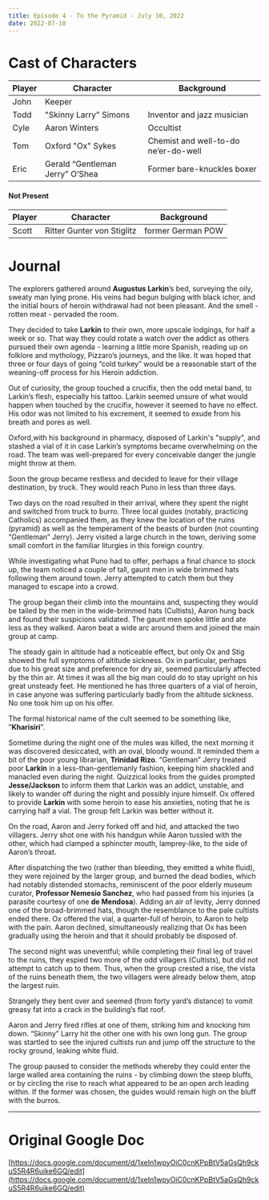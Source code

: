 ```yaml
---
title: Episode 4 - To the Pyramid - July 10, 2022
date: 2022-07-10
---
```


# Cast of Characters

| Player | Character | Background                                  |
|--------|-----------|----------------------------------------------|
| John   | Keeper    |
| Todd   |"Skinny Larry" Simons | Inventor and jazz musician |
| Cyle   | Aaron Winters | Occultist |
| Tom    | Oxford "Ox" Sykes | Chemist and well-to-do ne’er-do-well |
| Eric   | Gerald “Gentleman Jerry” O’Shea | Former bare-knuckles boxer |

#### Not Present

| Player | Character | Background                                  |
|--------|-----------|----------------------------------------------|
| Scott  | Ritter Gunter von Stiglitz | former German POW |


# Journal

The explorers gathered around **Augustus Larkin**’s bed, surveying the oily, sweaty man lying prone. His veins had begun bulging with black ichor, and the initial hours of heroin withdrawal had not been pleasant. And the smell - rotten meat - pervaded the room.

They decided to take **Larkin** to their own, more upscale lodgings, for half a week or so. That way they could rotate a watch over the addict as others pursued their own agenda - learning a little more Spanish, reading up on folklore and mythology, Pizzaro’s journeys, and the like. It was hoped that three or four days of going “cold turkey” would be a reasonable start of the weaning-off process for his Heroin addiction.

Out of curiosity, the group touched a crucifix, then the odd metal band, to Larkin’s flesh, especially his tattoo. Larkin seemed unsure of what would happen when touched by the crucifix, however it seemed to have no effect. His odor was not limited to his excrement, it seemed to exude from his breath and pores as well. 

Oxford,with his background in pharmacy, disposed of Larkin's "supply", and stashed a vial of it in case Larkin’s symptoms became overwhelming on the road. The team was well-prepared for every conceivable danger the jungle might throw at them.

Soon the group became restless and decided to leave for their village destination, by truck. They would reach Puno in less than three days.

Two days on the road resulted in their arrival, where they spent the night and switched from truck to burro. Three local guides (notably, practicing Catholics) accompanied them, as they knew the location of the ruins (pyramid) as well as the temperament of the beasts of burden (not counting “Gentleman” Jerry). Jerry visited a large church in the town, deriving some small comfort in the familiar liturgies in this foreign country.

While investigating what Puno had to offer, perhaps a final chance to stock up, the team noticed a couple of tall, gaunt men in wide brimmed hats following them around town.  Jerry attempted to catch them but they managed to escape into a crowd.

The group began their climb into the mountains and, suspecting they would be tailed by the men in the wide-brimmed hats (Cultists), Aaron hung back and found their suspicions validated. The gaunt men spoke little and ate less as they walked. Aaron beat a wide arc around them and joined the main group at camp.

The steady gain in altitude had a noticeable effect, but only Ox and Stig showed the full symptoms of altitude sickness. Ox in particular, perhaps due to his great size and preference for dry air, seemed particularly affected by the thin air.  At times it was all the big man could do to stay upright on his great unsteady feet.  He mentioned he has three quarters of a vial of heroin, in case anyone was suffering particularly badly from the altitude sickness.  No one took him up on his offer.

The formal historical name of the cult seemed to be something like, ”**Kharisiri**”.

Sometime during the night one of the mules was killed, the next morning it was discovered desiccated, with an oval, bloody wound. It reminded them a bit of the poor young librarian, **Trinidad Rizo**. “Gentleman” Jerry treated poor **Larkin** in a less-than-gentlemanly fashion, keeping him shackled and manacled even during the night. Quizzical looks from the guides prompted **Jesse/Jackson** to inform them that Larkin was an addict, unstable, and likely to wander off during the night and possibly injure himself.  Ox offered to provide **Larkin** with some heroin to ease his anxieties, noting that he is carrying half a vial.  The group felt Larkin was better without it.

On the road, Aaron and Jerry forked off and hid, and attacked the two villagers. Jerry shot one with his handgun while Aaron tussled with the other, which had clamped a sphincter mouth, lamprey-like, to the side of Aaron’s throat.

After dispatching the two (rather than bleeding, they emitted a white fluid), they were rejoined by the larger group, and burned the dead bodies, which had notably distended stomachs, reminiscent of the poor elderly museum curator, **Professor Nemesio Sanchez**, who had passed from his injuries (a parasite courtesy of one **de Mendosa**). Adding an air of levity, Jerry donned one of the broad-brimmed hats, though the resemblance to the pale cultists ended there.  Ox offered the vial, a quarter-full of heroin, to Aaron to help with the pain.  Aaron declined, simultaneously realizing that Ox has been gradually using the heroin and that it should probably be disposed of.

The second night was uneventful; while completing their final leg of travel to the ruins, they espied two more of the odd villagers (Cultists), but did not attempt to catch up to them. Thus, when the group crested a rise, the vista of the ruins beneath them, the two villagers were already below them, atop the largest ruin.

Strangely they bent over and seemed (from forty yard’s distance) to vomit greasy fat into a crack in the building’s flat roof. 

Aaron and Jerry fired rifles at one of them, striking him and knocking him down. “Skinny” Larry hit the other one with his own long gun. The group was startled to see the injured cultists run and jump off the structure to the rocky ground, leaking white fluid.

The group paused to consider the methods whereby they could enter the large walled area containing the ruins - by climbing down the steep bluffs, or by circling the rise to reach what appeared to be an open arch leading within. If the former was chosen, the guides would remain high on the bluff with the burros.


---

# Original Google Doc

[https://docs.google.com/document/d/1xeIn1wpyOiC0cnKPpBtV5aGsQh9ckuS5R4R6uike6GQ/edit](https://docs.google.com/document/d/1xeIn1wpyOiC0cnKPpBtV5aGsQh9ckuS5R4R6uike6GQ/edit)
